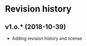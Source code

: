 Revision history
===================

v1.o.* (2018-10-39)
---------------------

* Adding revision history and license
